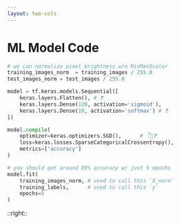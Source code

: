 ```yaml
---
layout: two-cols
---
```


# ML Model Code

```py
# we can normalize pixel brightness w/o MinMaxScaler
training_images_norm  = training_images / 255.0
test_images_norm = test_images / 255.0

model = tf.keras.models.Sequential([
    keras.layers.Flatten(), # ❓
    keras.layers.Dense(128, activation='sigmoid'), 
    keras.layers.Dense(10, activation='softmax') # ❓
])

model.compile(
    optimizer=keras.optimizers.SGD(),      # 👇🔻❓
    loss=keras.losses.SparseCategoricalCrossentropy(), 
    metrics=['accuracy']
)

# you should get around 89% accuracy w/ just 5 epochs
model.fit(
    training_images_norm, # used to call this `X_norm`
    training_labels,      # used to call this `y`
    epochs=5
)
```

::right::

<style>
  .slidev-code {
    overflow: hidden;
  }

  .katex {
    font-size: 0.85em !important;
  }
</style>